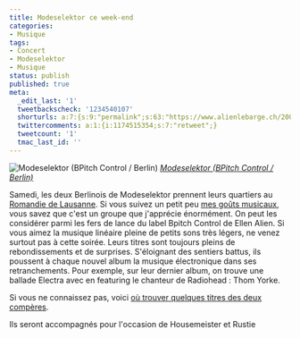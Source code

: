 ```yaml
---
title: Modeselektor ce week-end
categories:
- Musique
tags:
- Concert
- Modeselektor
- Musique
status: publish
published: true
meta:
  _edit_last: '1'
  tweetbackscheck: '1234540107'
  shorturls: a:7:{s:9:"permalink";s:63:"https://www.alienlebarge.ch/2008/05/23/modeselektor-ce-week-end/";s:7:"tinyurl";s:25:"https://tinyurl.com/b86sp6";s:4:"isgd";s:17:"https://is.gd/iHkS";s:5:"bitly";s:18:"https://bit.ly/P3R0";s:5:"snipr";s:22:"https://snipr.com/bg461";s:5:"snurl";s:22:"https://snurl.com/bg461";s:7:"snipurl";s:24:"https://snipurl.com/bg461";}
  twittercomments: a:1:{i:1174515354;s:7:"retweet";}
  tweetcount: '1'
  tmac_last_id: ''
---
```

<img src="https://farm1.static.flickr.com/70/191628195_37cb0a2cb2.jpg" alt="Modeselektor (BPitch Control / Berlin)" />
<em><a title="photo sharing" href="https://www.flickr.com/photos/loewenhertz/191628195/">Modeselektor (BPitch Control / Berlin)</a></em>

Samedi, les deux Berlinois de Modeselektor prennent leurs quartiers au <a title="Le Romandie" href="https://www.leromandie.ch/">Romandie de Lausanne</a>. Si vous suivez un petit peu <a title="alienlebarge sur last.fm" href="https://www.lastfm.fr/user/alienlebarge/">mes goûts musicaux</a>, vous savez que c'est un groupe que j'apprécie énormément. On peut les considérer parmi les fers de lance du label Bpitch Control de Ellen Alien. Si vous aimez la musique linéaire pleine de petits sons très légers, ne venez surtout pas à cette soirée. Leurs titres sont toujours pleins de rebondissements et de surprises. S'éloignant des sentiers battus, ils poussent à chaque nouvel album la musique électronique dans ses retranchements. Pour exemple, sur leur dernier album, on trouve une ballade Electra avec en featuring le chanteur de Radiohead : Thom Yorke.

Si vous ne connaissez pas, voici <a title="Modeselektor sur deezer" href="https://www.deezer.com/#music/result/modeselektor">où trouver quelques titres des deux compères</a>.

Ils seront accompagnés pour l'occasion de Housemeister et Rustie
